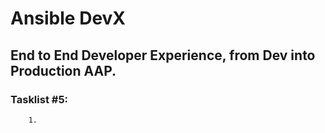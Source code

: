 # Ansible DevX 
## End to End Developer Experience, from Dev into Production AAP.

### Tasklist #5:
        1. 